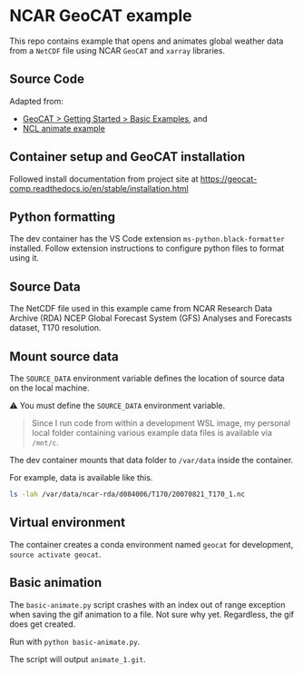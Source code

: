 # NCAR GeoCAT example

This repo contains example that opens and animates global weather data from a
`NetCDF` file using NCAR `GeoCAT` and `xarray` libraries.

## Source Code

Adapted from:

* [GeoCAT > Getting Started > Basic
Examples](https://geocat-comp.readthedocs.io/en/stable/getting_started/mini-examples.html),
and
* [NCL animate
  example](https://geocat-examples.readthedocs.io/en/latest/gallery/Animations/NCL_animate_1.html#sphx-glr-gallery-animations-ncl-animate-1-py)

## Container setup and GeoCAT installation

Followed install documentation from project site at
<https://geocat-comp.readthedocs.io/en/stable/installation.html>

## Python formatting

The dev container has the VS Code extension `ms-python.black-formatter`
installed. Follow extension instructions to configure python files to format
using it.

## Source Data

The NetCDF file used in this example came from NCAR Research Data Archive (RDA) NCEP Global Forecast System (GFS) Analyses and Forecasts dataset, T170 resolution.

## Mount source data

The `SOURCE_DATA` environment variable defines the location of source data on
the local machine.

⚠️ You must define the `SOURCE_DATA` environment variable.

> Since I run code from within a development WSL image, my personal local folder
containing various example data files is available via `/mnt/c`.

The dev container mounts that data folder to `/var/data` inside the container.

For example, data is available like this.

```bash
ls -lah /var/data/ncar-rda/d084006/T170/20070821_T170_1.nc
```

## Virtual environment

The container creates a conda environment named `geocat` for development,
`source activate geocat`.

## Basic animation

The `basic-animate.py` script crashes with an index out of range exception when
saving the gif animation to a file. Not sure why yet. Regardless, the gif does
get created.

Run with `python basic-animate.py`.

The script will output `animate_1.git`.
